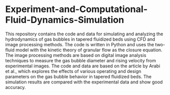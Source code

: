 # Experiment-and-Computational-Fluid-Dynamics-Simulation
This repository contains the code and data for simulating and analyzing the hydrodynamics of gas bubbles in tapered fluidized beds using CFD and image processing methods. The code is written in Python and uses the two-fluid model with the kinetic theory of granular flow as the closure equation. The image processing methods are based on digital image analysis techniques to measure the gas bubble diameter and rising velocity from experimental images. The code and data are based on the article by Arabi et al., which explores the effects of various operating and design parameters on the gas bubble behavior in tapered fluidized beds. The simulation results are compared with the experimental data and show good accuracy.
